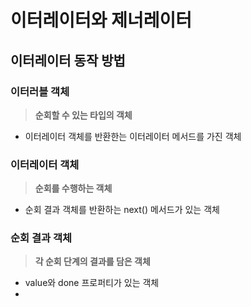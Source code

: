 # 이터레이터와 제너레이터
## 이터레이터 동작 방법
### 이터러블 객체
> **순회할 수 있는 타입의 객체**
- 이터레이터 객체를 반환한는 이터레이터 메서드를 가진 객체
### 이터레이터 객체
> **순회를 수행하는 객체**
- 순회 결과 객체를 반환하는 next() 메서드가 있는 객체
### 순회 결과 객체
> **각 순회 단계의 결과를 담은 객체**
- value와 done 프로퍼티가 있는 객체
- 
